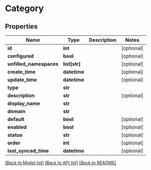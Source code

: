# Category

## Properties
Name | Type | Description | Notes
------------ | ------------- | ------------- | -------------
**id** | **int** |  | [optional] 
**configured** | **bool** |  | [optional] 
**unfilled_namespaces** | **list[str]** |  | [optional] 
**create_time** | **datetime** |  | [optional] 
**update_time** | **datetime** |  | [optional] 
**type** | **str** |  | 
**description** | **str** |  | [optional] 
**display_name** | **str** |  | 
**domain** | **str** |  | 
**default** | **bool** |  | [optional] 
**enabled** | **bool** |  | [optional] 
**status** | **str** |  | [optional] 
**order** | **int** |  | [optional] 
**last_synced_time** | **datetime** |  | [optional] 

[[Back to Model list]](../README.md#documentation-for-models) [[Back to API list]](../README.md#documentation-for-api-endpoints) [[Back to README]](../README.md)

